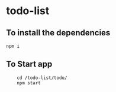 # todo-list

## To install the dependencies
`npm i`

## To Start app
```
    cd /todo-list/todo/
    npm start
```

